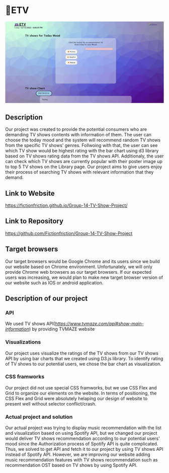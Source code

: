 
# 📼ETV
![image ETV](ETV.jpg)
## Description
Our project was created to provide the potential consumers who are demanding TV shows contents with information of them. The user can choose the today mood and the system will recommend random TV shows from the specific TV shows' genres. Follwoing with that, the user can see which TV show would be highest rating with the bar chart using d3 library based on TV shows rating data from the TV shows API. Additionaly, the user can check which TV shows are currently popular with their poster image up to top 5 TV shows on the Library page. Our project aims to give users enjoy their process of searching TV shows with relevant information that they demand.

## Link to Website
https://fictionfriction.github.io/Group-14-TV-Show-Project/

## Link to Repository
https://github.com/Fictionfriction/Group-14-TV-Show-Project

## Target browsers
Our target browsers would be Google Chrome and its users since we build our website based on Chrome environment. Unfortunately, we will only provide Chrome web browsers as our target browsers. If our expected users was increasing, we would plan to make new target browser version of our website such as IOS or android application. 

## Description of our project
### API
We used TV shows API(*https://www.tvmaze.com/api#show-main-information*) by providing TVMAZE website

### Visualizations
Our project uses visualize the ratings of the TV shows from our TV shows API by using bar charts that we created using D3.js library. To identify rating of TV shows to our potential users, we chose the bar chart as visualization. 

### CSS framworks
Our project did not use special CSS framworks, but we use CSS Flex and Grid to organize our elements on the website. In terms of positioning, the CSS Flex and Grid were absolutely helaping our design of website to present well without selector conflict/crash. 

### Actual project and solution
Our actual project was trying to display music recommendation with the list and visualization based on using Spotify API, but we changed our project would deliver TV shows recommendation according to our potential users' mood since the Authorization process of Spotify API is quite complicated. Thus, we solved to get API and fetch it to our project by using TV shows API instead of Spotify API. However, we are improving our website adding music recommendation features with TV shows recommendation such as recommendation OST based on TV shows by using Spotify API.  

